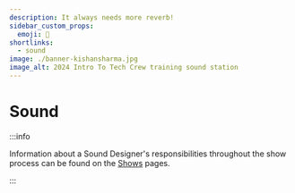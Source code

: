 ```yaml
---
description: It always needs more reverb!
sidebar_custom_props:
  emoji: 🎤
shortlinks:
  - sound
image: ./banner-kishansharma.jpg
image_alt: 2024 Intro To Tech Crew training sound station
---
```


# Sound

:::info

Information about a Sound Designer's responsibilities throughout the show process can be found on the
[Shows](/wiki/warwick-drama/shows) pages.

:::
